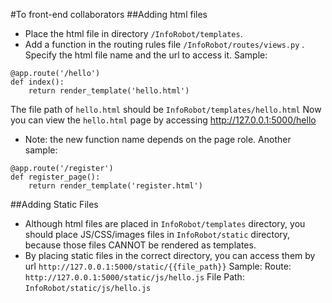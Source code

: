 #To front-end collaborators
##Adding html files
* Place the html file in directory ```/InfoRobot/templates```.
* Add a function in the routing rules file ```/InfoRobot/routes/views.py``` . Specify the html file name and the url to access it. 
Sample:
```
@app.route('/hello')
def index():
	return render_template('hello.html')
```
The file path of ```hello.html``` should be ```InfoRobot/templates/hello.html```
Now you can view the ```hello.html``` page by accessing http://127.0.0.1:5000/hello
* Note: the new function name depends on the page role. Another sample:
```
@app.route('/register')
def register_page():
	return render_template('register.html')
```

##Adding Static Files 
* Although html files are placed in ```InfoRobot/templates``` directory, you should place JS/CSS/images files in ```InfoRobot/static``` directory, because those files CANNOT be rendered as templates.
* By placing static files in the correct directory, you can access them by url ```http://127.0.0.1:5000/static/{{file_path}}```
Sample:
Route: ```http://127.0.0.1:5000/static/js/hello.js```
File Path: ```InfoRobot/static/js/hello.js```
